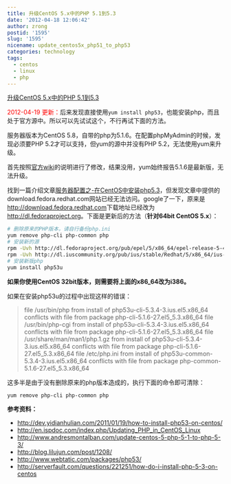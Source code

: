 ```yaml
---
title: 升级CentOS 5.x中的PHP 5.1到5.3
date: '2012-04-18 12:06:42'
author: zrong
postid: '1595'
slug: '1595'
nicename: update_centos5x_php51_to_php53
categories: technology
tags:
  - centos
  - linux
  - php
---
```


[升级CentOS 5.x中的PHP 5.1到5.3](http://blog.zengrong.net/post/1595.html)

<span style="color:red">2012-04-19 更新：</span>后来发现直接使用`yum install php53`，也能安装php，而且处于官方源中。所以可以先试试这个，不行再试下面的方法。

服务器版本为CentOS 5.8，自带的php为5.1.6。在配置phpMyAdmin的时候，发现必须要PHP 5.2才可以支持，但yum的源中并没有PHP 5.2，无法使用yum来升级。

首先按照[官方wiki](http://wiki.centos.org/HowTos/PHP_5.1_To_5.2)的说明进行了修改，结果没用，yum始终报告5.1.6是最新版，无法升级。

找到一篇介绍文章[服务器配置之-在CentOS中安装php5.3](http://dev.yidianhulian.com/2011/01/19/how-to-install-php53-on-centos/)，但发现文章中提供的download.fedora.redhat.com网站已经无法访问。google了一下，原来是<http://download.fedora.redhat.com>下载地址已经改为<http://dl.fedoraproject.org>。下面是更新后的方法（**针对64bit CentOS 5.x**）：<!--more-->

```bash
# 删除原来的PHP版本，请自行备份php.ini
yum remove php-cli php-common php
# 安装新的源
rpm -Uvh http://dl.fedoraproject.org/pub/epel/5/x86_64/epel-release-5-4.noarch.rpm
rpm -Uvh http://dl.iuscommunity.org/pub/ius/stable/Redhat/5/x86_64/ius-release-1.0-10.ius.el5.noarch.rpm
# 安装新版php
yum install php53u
```

**如果你使用CentOS 32bit版本，则需要将上面的x86_64改为i386。**

如果在安装php53u的过程中出现这样的错误：

<blockquote>file /usr/bin/php from install of php53u-cli-5.3.4-3.ius.el5.x86_64 conflicts with file from package php-cli-5.1.6-27.el5_5.3.x86_64
file /usr/bin/php-cgi from install of php53u-cli-5.3.4-3.ius.el5.x86_64 conflicts with file from package php-cli-5.1.6-27.el5_5.3.x86_64
file /usr/share/man/man1/php.1.gz from install of php53u-cli-5.3.4-3.ius.el5.x86_64 conflicts with file from package php-cli-5.1.6-27.el5_5.3.x86_64
file /etc/php.ini from install of php53u-common-5.3.4-3.ius.el5.x86_64 conflicts with file from package php-common-5.1.6-27.el5_5.3.x86_64</blockquote>

这多半是由于没有删除原来的php版本造成的，执行下面的命令即可清除：

```bash
yum remove php-cli php-common php
```


**参考资料：**

* <http://dev.yidianhulian.com/2011/01/19/how-to-install-php53-on-centos/>
* <http://en.ispdoc.com/index.php/Updating_PHP_in_CentOS_Linux>
* <http://www.andresmontalban.com/update-centos-5-php-5-1-to-php-5-3/>
* <http://blog.lilujun.com/post/1208/>
* <http://www.webtatic.com/packages/php53/>
* <http://serverfault.com/questions/221251/how-do-i-install-php-5-3-on-centos>
